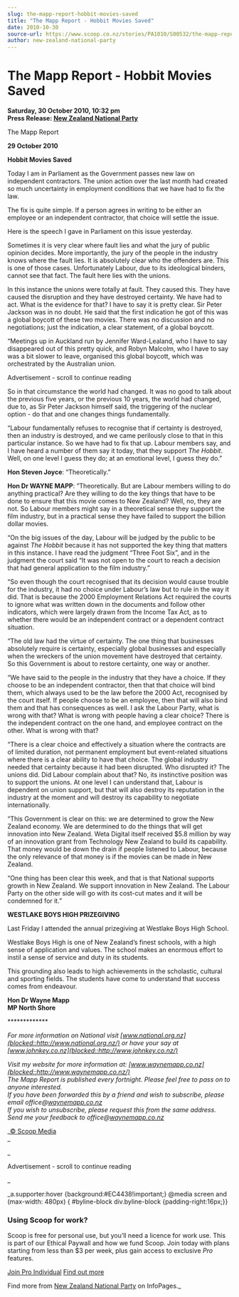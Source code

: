 ```yaml
---
slug: the-mapp-report-hobbit-movies-saved
title: "The Mapp Report - Hobbit Movies Saved"
date: 2010-10-30
source-url: https://www.scoop.co.nz/stories/PA1010/S00532/the-mapp-report-hobbit-movies-saved.htm
author: new-zealand-national-party
---
```

The Mapp Report - Hobbit Movies Saved
=====================================

**Saturday, 30 October 2010, 10:32 pm**  
**Press Release: [New Zealand National Party](https://info.scoop.co.nz/New_Zealand_National_Party)**

The Mapp Report

**29 October 2010**

  
**Hobbit Movies Saved**

Today I am in Parliament as the Government passes new law on independent contractors. The union action over the last month had created so much uncertainty in employment conditions that we have had to fix the law.

The fix is quite simple. If a person agrees in writing to be either an employee or an independent contractor, that choice will settle the issue.

Here is the speech I gave in Parliament on this issue yesterday.

Sometimes it is very clear where fault lies and what the jury of public opinion decides. More importantly, the jury of the people in the industry knows where the fault lies. It is absolutely clear who the offenders are. This is one of those cases. Unfortunately Labour, due to its ideological binders, cannot see that fact. The fault here lies with the unions.

In this instance the unions were totally at fault. They caused this. They have caused the disruption and they have destroyed certainty. We have had to act. What is the evidence for that? I have to say it is pretty clear. Sir Peter Jackson was in no doubt. He said that the first indication he got of this was a global boycott of these two movies. There was no discussion and no negotiations; just the indication, a clear statement, of a global boycott.

“Meetings up in Auckland run by Jennifer Ward-Lealand, who I have to say disappeared out of this pretty quick, and Robyn Malcolm, who I have to say was a bit slower to leave, organised this global boycott, which was orchestrated by the Australian union.

Advertisement - scroll to continue reading





So in that circumstance the world had changed. It was no good to talk about the previous five years, or the previous 10 years, the world had changed, due to, as Sir Peter Jackson himself said, the triggering of the nuclear option - do that and one changes things fundamentally.

“Labour fundamentally refuses to recognise that if certainty is destroyed, then an industry is destroyed, and we came perilously close to that in this particular instance. So we have had to fix that up. Labour members say, and I have heard a number of them say it today, that they support _The Hobbit_. Well, on one level I guess they do; at an emotional level, I guess they do.”

**Hon Steven Joyce**: “Theoretically.”

**Hon Dr WAYNE MAPP**: ”Theoretically. But are Labour members willing to do anything practical? Are they willing to do the key things that have to be done to ensure that this movie comes to New Zealand? Well, no, they are not. So Labour members might say in a theoretical sense they support the film industry, but in a practical sense they have failed to support the billion dollar movies.

“On the big issues of the day, Labour will be judged by the public to be against _The Hobbit_ because it has not supported the key thing that matters in this instance. I have read the judgment “Three Foot Six”, and in the judgment the court said “It was not open to the court to reach a decision that had general application to the film industry.”

“So even though the court recognised that its decision would cause trouble for the industry, it had no choice under Labour’s law but to rule in the way it did. That is because the 2000 Employment Relations Act required the courts to ignore what was written down in the documents and follow other indicators, which were largely drawn from the Income Tax Act, as to whether there would be an independent contract or a dependent contract situation.

“The old law had the virtue of certainty. The one thing that businesses absolutely require is certainty, especially global businesses and especially when the wreckers of the union movement have destroyed that certainty. So this Government is about to restore certainty, one way or another.

“We have said to the people in the industry that they have a choice. If they choose to be an independent contractor, then that that choice will bind them, which always used to be the law before the 2000 Act, recognised by the court itself. If people choose to be an employee, then that will also bind them and that has consequences as well. I ask the Labour Party, what is wrong with that? What is wrong with people having a clear choice? There is the independent contract on the one hand, and employee contract on the other. What is wrong with that?

“There is a clear choice and effectively a situation where the contracts are of limited duration, not permanent employment but event-related situations where there is a clear ability to have that choice. The global industry needed that certainty because it had been disrupted. Who disrupted it? The unions did. Did Labour complain about that? No, its instinctive position was to support the unions. At one level I can understand that, Labour is dependent on union support, but that will also destroy its reputation in the industry at the moment and will destroy its capability to negotiate internationally.

“This Government is clear on this: we are determined to grow the New Zealand economy. We are determined to do the things that will get innovation into New Zealand. Weta Digital itself received $5.8 million by way of an innovation grant from Technology New Zealand to build its capability. That money would be down the drain if people listened to Labour, because the only relevance of that money is if the movies can be made in New Zealand.

“One thing has been clear this week, and that is that National supports growth in New Zealand. We support innovation in New Zealand. The Labour Party on the other side will go with its cost-cut mates and it will be condemned for it.”

  
**WESTLAKE BOYS HIGH PRIZEGIVING**  
  
Last Friday I attended the annual prizegiving at Westlake Boys High School.

Westlake Boys High is one of New Zealand’s finest schools, with a high sense of application and values. The school makes an enormous effort to instil a sense of service and duty in its students.

This grounding also leads to high achievements in the scholastic, cultural and sporting fields. The students have come to understand that success comes from endeavour.

**Hon Dr Wayne Mapp**  
**MP North Shore**

\*\*\*\*\*\*\*\*\*\*\*\*\*

_For more information on National visit [www.national.org.nz](blocked::http://www.national.org.nz/) or have your say at [www.johnkey.co.nz](blocked::http://www.johnkey.co.nz/)_

_Visit my website for more information at: [www.waynemapp.co.nz](blocked::http://www.waynemapp.co.nz/)  
The Mapp Report is published every fortnight. Please feel free to pass on to anyone interested.  
If you have been forwarded this by a friend and wish to subscribe, please email office@[waynemapp.co.nz](blocked::mailto:office@waynemapp.co.nz)  
If you wish to unsubscribe, please request this from the same address.  
Send me your feedback to office@[waynemapp.co.nz](blocked::mailto:office@waynemapp.co.nz)_

_[© Scoop Media](http://www.scoop.co.nz/about/terms.html)  
_

_

Advertisement - scroll to continue reading



_

_a.supporter:hover {background:#EC4438!important;} @media screen and (max-width: 480px) { #byline-block div.byline-block {padding-right:16px;}}

### Using Scoop for work?

Scoop is free for personal use, but you’ll need a licence for work use. This is part of our Ethical Paywall and how we fund Scoop. Join today with plans starting from less than $3 per week, plus gain access to exclusive _Pro_ features.  
  
[Join Pro Individual](https://pro.scoop.co.nz/Individual/?from=ProIn24) [Find out more](https://pro.scoop.co.nz/using-scoop-for-work/?from=ProIn24)

Find more from [New Zealand National Party](https://info.scoop.co.nz/New_Zealand_National_Party) on InfoPages._